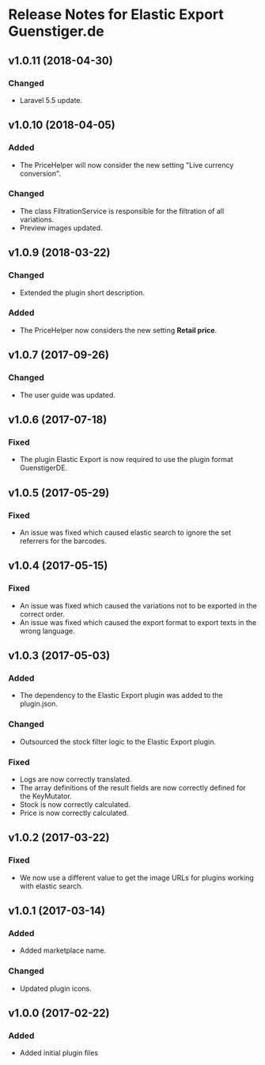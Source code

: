 # Release Notes for Elastic Export Guenstiger.de

## v1.0.11 (2018-04-30)

### Changed
- Laravel 5.5 update.

## v1.0.10 (2018-04-05)

### Added
- The PriceHelper will now consider the new setting "Live currency conversion".

### Changed
- The class FiltrationService is responsible for the filtration of all variations.
- Preview images updated.

## v1.0.9 (2018-03-22)

### Changed
- Extended the plugin short description.

### Added
- The PriceHelper now considers the new setting **Retail price**.

## v1.0.7 (2017-09-26)

### Changed
- The user guide was updated.

## v1.0.6 (2017-07-18)

### Fixed
- The plugin Elastic Export is now required to use the plugin format GuenstigerDE.

## v1.0.5 (2017-05-29)

### Fixed
- An issue was fixed which caused elastic search to ignore the set referrers for the barcodes.

## v1.0.4 (2017-05-15)

### Fixed
- An issue was fixed which caused the variations not to be exported in the correct order.
- An issue was fixed which caused the export format to export texts in the wrong language.

## v1.0.3 (2017-05-03)

### Added
- The dependency to the Elastic Export plugin was added to the plugin.json.

### Changed
- Outsourced the stock filter logic to the Elastic Export plugin.

### Fixed
- Logs are now correctly translated.
- The array definitions of the result fields are now correctly defined for the KeyMutator.
- Stock is now correctly calculated.
- Price is now correctly calculated.

## v1.0.2 (2017-03-22)

### Fixed
- We now use a different value to get the image URLs for plugins working with elastic search.

## v1.0.1 (2017-03-14)

### Added
- Added marketplace name.

### Changed
- Updated plugin icons.

## v1.0.0 (2017-02-22)
 
### Added
- Added initial plugin files
